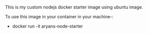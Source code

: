 This is my custom nodejs docker starter image using ubuntu image.

To use this image in your container in your machine-:
- docker run -it aryans-node-starter
